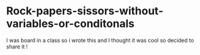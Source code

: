 # Rock-papers-sissors-without-variables-or-conditonals

I was board in a class so i wrote this and I thought it was cool so decided to share it !
